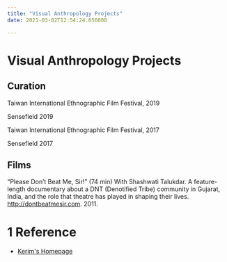 ```yaml
---
title: "Visual Anthropology Projects"
date: 2021-03-02T12:54:24.656000

---
```


# Visual Anthropology Projects

## Curation

Taiwan International Ethnographic Film Festival, 2019

Sensefield 2019

Taiwan International Ethnographic Film Festival, 2017

Sensefield 2017

## Films

“Please Don’t Beat Me, Sir!” (74 min) With Shashwati Talukdar. A feature-length documentary about a DNT (Denotified Tribe) community in Gujarat, India, and the role that theatre has played in shaping their lives. http://dontbeatmesir.com. 2011.


<div markdown="1" class="roam-backrefs">

# 1 Reference

- [Kerim's Homepage](/digitalgarden/)

</div>